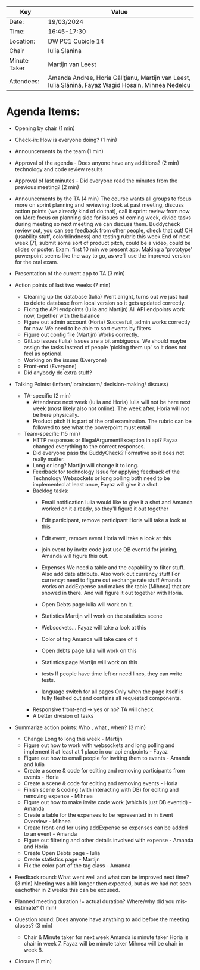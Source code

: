 | Key | Value                                                                                                       |
| --- |-------------------------------------------------------------------------------------------------------------|
| Date: | 19/03/2024                                                                                                |
| Time: | 16:45-17:30                                                                                               |
| Location: | DW PC1 Cubicle 14                                                                                     |
| Chair | Iulia Slanina                                                                                             |
| Minute Taker | Martijn van Leest                                                                                  |
| Attendees: | Amanda Andree, Horia Găliţianu, Martijn van Leest, Iulia Slănină, Fayaz Wagid Hosain, Mihnea Nedelcu |  


# Agenda Items:
- Opening by chair (1 min)
- Check-in: How is everyone doing? (1 min)
- Announcements by the team (1 min)
- Approval of the agenda - Does anyone have any additions? (2 min)
    technology and code review results
- Approval of last minutes - Did everyone read the minutes from the previous meeting? (2 min)
- Announcements by the TA (4 min)
    The course wants all groups to focus more on sprint planning and reviewing: look at past meeting, discuss action points (we already kind of do that), call it sprint review from now on
    More focus on planning side for issues of coming week, divide tasks during meeting so next meeting we can discuss them.
    Buddycheck review out, you can see feedback from other people, check that out!
    CHI (usability stuff, colorblindness) and testing rubric this week 
    End of next week (7), submit some sort of product pitch, could be a video, could be slides or poster. Exam: first 10 min we present app.
    Making a 'prototype' powerpoint seems like the way to go, as we'll use the improved version for the oral exam.
- Presentation of the current app to TA (3 min)
- Action points of last two weeks (7 min)
    - Cleaning up the database (Iulia)
        Went alright, turns out we just had to delete database from local version so it gets updated correctly.
    - Fixing the API endpoints (Iulia and Martijn)
        All API endpoints work now, together with the balance
    - Figure out admin account (Horia)
        Succesfull, admin works correctly for now. We need to be able to sort events by filters
    - Figure out config file (Martijn)
        Works correctly.
    - GitLab issues (Iulia)
        Issues are a bit ambiguous. We should maybe assign the tasks instead of people 'picking them up' so it does not feel as optional.
    - Working on the issues (Everyone)
    - Front-end (Everyone)
    - Did anybody do extra stuff?
- Talking Points: (Inform/ brainstorm/ decision-making/ discuss)
    - TA-specific (2 min)
        - Attendance next week (Iulia and Horia)
            Iulia will not be here next week (most likely also not online). The week after, Horia will not be here physically.
        - Product pitch
            It is part of the oral examination. The rubric can be followed to see what the powerpoint must entail
    - Team-specific (15 min)
        - HTTP responses or IllegalArgumentException in api?
            Fayaz changed everything to the correct responses.
        - Did everyone pass the BuddyCheck?
            Formative so it does not really matter.
        - Long or long?
            Martijn will change it to long.
        - Feedback for technology
            Issue for applying feedback of the Technology
            Websockets or long polling both need to be implemented at least once, Fayaz will give it a shot.
        - Backlog tasks:
            - Email notification
                Iulia would like to give it a shot and Amanda worked on it already, so they'll figure it out together
            - Edit participant, remove participant
                Horia will take a look at this
            - Edit event, remove event
                Horia will take a look at this
            - join event by invite code
                just use DB eventId for joining, Amanda will figure this out.
            - Expenses
                We need a table and the capability to filter stuff. Also add date attribute.
                Also work out currency stuff
                For currency: need to figure out exchange rate stuff
                Amanda works on addExpense and makes the table (Mihnea) that are showed in there.
                And will figure it out together with Horia.

            - Open Debts page
                Iulia will work on it.
            - Statistics
                Martijn will work on the statistics scene
            - Websockets...
                Fayaz will take a look at this
            - Color of tag
                Amanda will take care of it
            - Open debts page
                Iulia will work on this
            - Statistics page
                Martijn will work on this
            - tests
                If people have time left or need lines, they can write tests.
            - language switch for all pages
                Only when the page itself is fully fleshed out and contains all requested components.
        - Responsive front-end -> yes or no?
            TA will check
        - A better division of tasks

- Summarize action points: Who , what , when? (3 min)
    - Change Long to long this week - Martijn
    - Figure out how to work with websockets and long polling and implement 
    it at least at 1 place in our api endpoints - Fayaz
    - Figure out how to email people for inviting them to events - Amanda and Iulia
    - Create a scene & code for editing and removing participants from events - Horia
    - Create a scene & code for editing and removing events - Horia
    - Finish scene & coding (with interacting with DB) for editing and removing expense - Mihnea 
    - Figure out how to make invite code work (which is just DB eventId) - Amanda
    - Create a table for the expenses to be represented in in Event Overview - Mihnea
    - Create front-end for using addExpense so expenses can be added to an event - Amanda
    - Figure out filtering and other details involved with expense - Amanda and Horia
    - Create Open Debts page - Iulia
    - Create statistics page - Martijn
    - Fix the color part of the tag class - Amanda

- Feedback round: What went well and what can be improved next time? (3 min)
    Meeting was a bit longer then expected, but as we had not seen eachother in 2 weeks this can be excused.
- Planned meeting duration != actual duration? Where/why did you mis-estimate? (1 min)
- Question round: Does anyone have anything to add before the meeting closes? (3 min)
    - Chair & Minute taker for next week
    Amanda is minute taker Horia is chair in week 7.
    Fayaz will be minute taker Mihnea will be chair in week 8.
- Closure (1 min)


